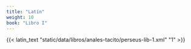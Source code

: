 ```yaml
---
title: "Latín"
weight: 10
book: "Libro I"
---
```

{{< latin_text "static/data/libros/anales-tacito/perseus-lib-1.xml" "1" >}}
